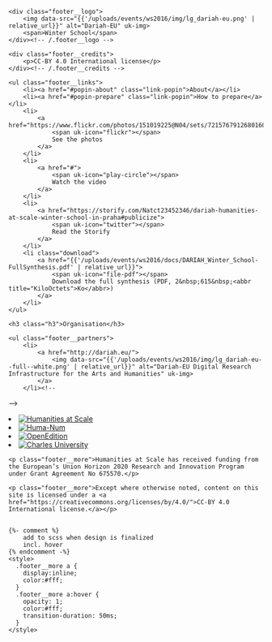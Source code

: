 <div id="footer" class="clearfix">

    <div class="footer__logo">
        <img data-src="{{'/uploads/events/ws2016/img/lg_dariah-eu.png' | relative_url}}" alt="Dariah-EU" uk-img>
        <span>Winter School</span>
    </div><!-- /.footer__logo -->

    <div class="footer__credits">
        <p>CC-BY 4.0 International license</p>
    </div><!-- /.footer__credits -->

    <ul class="footer__links">
        <li><a href="#popin-about" class="link-popin">About</a></li>
        <li><a href="#popin-prepare" class="link-popin">How to prepare</a></li>
        <li>
            <a href="https://www.flickr.com/photos/151019225@N04/sets/72157679126801606/">
                <span uk-icon="flickr"></span>
                See the photos
            </a>
        </li>
        <li>
            <a href="#">
                <span uk-icon="play-circle"></span>
                Watch the video
            </a>
        </li>
        <li>
            <a href="https://storify.com/Natct23452346/dariah-humanities-at-scale-winter-school-in-praha#publicize">
                <span uk-icon="twitter"></span>
                Read the Storify
            </a>
        </li>
        <li class="download">
            <a href="{{'/uploads/events/ws2016/docs/DARIAH_Winter_School-FullSynthesis.pdf' | relative_url}}">
                <span uk-icon="file-pdf"></span>
                Download the full synthesis (PDF, 2&nbsp;615&nbsp;<abbr title="KiloOctets">Ko</abbr>)
            </a>
        </li>
    </ul>

    <h3 class="h3">Organisation</h3>

    <ul class="footer__partners">
        <li>
            <a href="http://dariah.eu/">
                <img data-src="{{'/uploads/events/ws2016/img/lg_dariah-eu--full--white.png' | relative_url}}" alt="Dariah-EU Digital Research Infrastructure for the Arts and Humanities" uk-img>
            </a>
        </li><!--
--><li>
        <a href="http://has.dariah.eu/">
            <img data-src="{{'/uploads/events/ws2016/img/lg_has--white.png' | relative_url}}" alt="Humanities at Scale" uk-img>
        </a>
    </li><!--
--><li>
        <a href="http://www.huma-num.fr/">
            <img data-src="{{'/uploads/events/ws2016/img/lg_huma-num--white.png' | relative_url}}" alt="Huma-Num" uk-img>
        </a>
    </li><!--
--><li>
        <a href="https://www.openedition.org/?lang=en">
            <img data-src="{{'/uploads/events/ws2016/img/lg_open-edition--white.png' | relative_url}}" alt="OpenEdition" uk-img>
        </a>
    </li><!--
--><li>
        <a href="https://www.cuni.cz/UKEN-1.html">
            <img data-src="{{'/uploads/events/ws2016/img/lg_charles-university--white.png' | relative_url}}" alt="Charles University" uk-img>
        </a>
    </li>
    </ul>

    <p class="footer__more">Humanities at Scale has received funding from the European’s Union Horizon 2020 Research and Innovation Program under Grant Agreement No 675570.</p>

    <p class="footer__more">Except where otherwise noted, content on this site is licensed under a <a href="https://creativecommons.org/licenses/by/4.0/">CC-BY 4.0 International license.</a></p>


    {%- comment %}
        add to scss when design is finalized
        incl. hover
    {% endcomment -%}
    <style>
      .footer__more a {
        display:inline;
        color:#fff;
      }
      .footer__more a:hover {
        opacity: 1;
        color:#fff;
        transition-duration: 50ms;
      }
    </style>

</div><!-- /#footer -->
